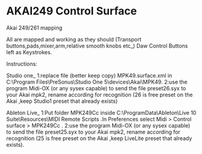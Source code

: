 # AKAI249 Control Surface
Akai  249/261 mapping

All are mapped and working as they should (Transport buttons,pads,mixer,arm,relative smooth knobs etc_)
Daw Control Buttons left as Keystrokes. 


Instructions:

Studio one_
1:replace file (better keep copy)  MPK49.surface.xml  in C:\Program Files\PreSonus\Studio One 5\devices\Akai\MPK49.
2:use the program Midi-OX (or any sysex capable) to send the file preset26.syx to your Akai mpk2,
rename according for recognition (26 is free preset on the Akai ,keep Studio1 preset that already exists)


Ableton Live_
1:Put folder MPK249Cc inside C:\ProgramData\Ableton\Live 10 Suite\Resources\MIDI Remote Scripts .In Preferences select 
Midi > Control surface > MPK249Cc .
2:use the program Midi-OX (or any sysex capable) to send the file preset25.syx to your Akai mpk2,
rename according for recognition (25 is free preset on the Akai ,keep LiveLite preset that already exists).
